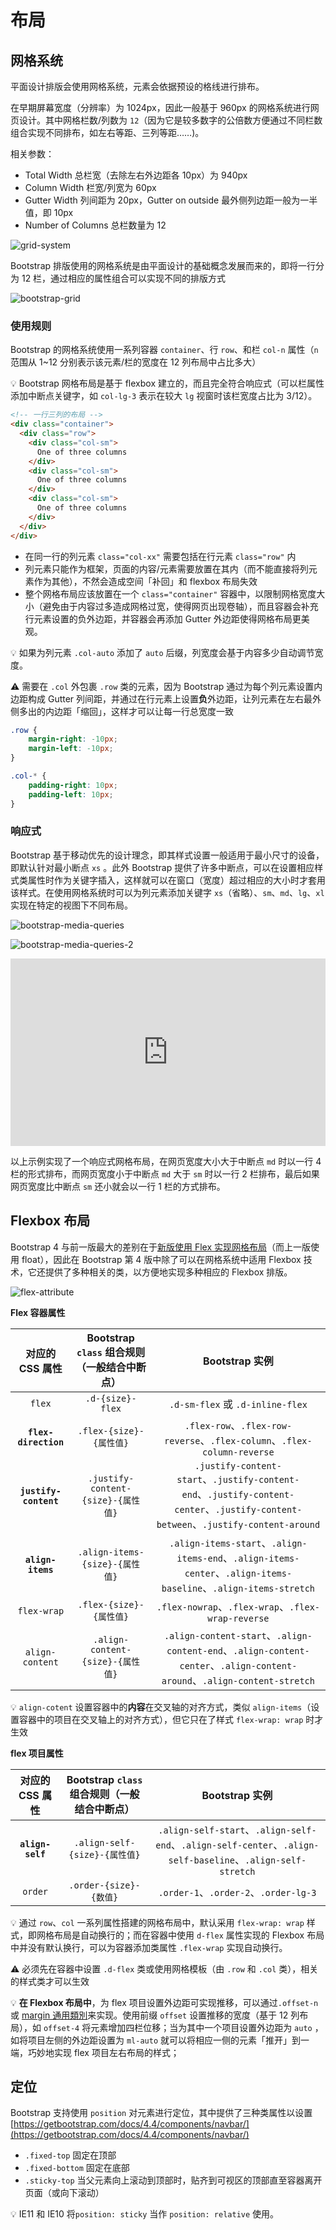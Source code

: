 # 布局

## 网格系统
平面设计排版会使用网格系统，元素会依据预设的格线进行排布。

在早期屏幕宽度（分辨率）为 1024px，因此一般基于 960px 的网格系统进行网页设计。其中网格栏数/列数为 `12`（因为它是较多数字的公倍数方便通过不同栏数组合实现不同排布，如左右等距、三列等距……)。

相关参数：

* Total Width 总栏宽（去除左右外边距各 10px）为 940px
* Column Width 栏宽/列宽为 60px
* Gutter Width 列间距为 20px，Gutter on outside 最外侧列边距一般为一半值，即 10px
* Number of Columns 总栏数量为 12


![grid-system](./images/20200410143339770_10362.png)

Bootstrap 排版使用的网格系统是由平面设计的基础概念发展而来的，即将一行分为 12 栏，通过相应的属性组合可以实现不同的排版方式

![bootstrap-grid](./images/20200410144725554_12893.png)

### 使用规则
Bootstrap 的网格系统使用一系列容器 `container`、行 `row`、和栏 `col-n` 属性（`n` 范围从 1~12 分别表示该元素/栏的宽度在 12 列布局中占比多大）

:bulb: Bootstrap 网格布局是基于 flexbox 建立的，而且完全符合响应式（可以栏属性添加中断点关键字，如 `col-lg-3` 表示在较大 `lg` 视窗时该栏宽度占比为 3/12）。

```html
<!-- 一行三列的布局 -->
<div class="container">
  <div class="row">
    <div class="col-sm">
      One of three columns
    </div>
    <div class="col-sm">
      One of three columns
    </div>
    <div class="col-sm">
      One of three columns
    </div>
  </div>
</div>
```

* 在同一行的列元素 `class="col-xx"` 需要包括在行元素 `class="row"` 内
* 列元素只能作为框架，页面的内容/元素需要放置在其内（而不能直接将列元素作为其他），不然会造成空间「补回」和 flexbox 布局失效
* 整个网格布局应该放置在一个 `class="container"` 容器中，以限制网格宽度大小（避免由于内容过多造成网格过宽，使得网页出现卷轴），而且容器会补充行元素设置的负外边距，并容器会再添加 Gutter 外边距使得网格布局更美观。

:bulb: 如果为列元素 `.col-auto` 添加了 `auto` 后缀，列宽度会基于内容多少自动调节宽度。

:warning: 需要在 `.col` 外包裹 `.row` 类的元素，因为 Bootstrap 通过为每个列元素设置内边距构成 Gutter 列间距，并通过在行元素上设置**负**外边距，让列元素在左右最外侧多出的内边距「缩回」，这样才可以让每一行总宽度一致

```css
.row {
    margin-right: -10px;
    margin-left: -10px;
}

.col-* {
    padding-right: 10px;
    padding-left: 10px;
}
```

### 响应式
Bootstrap 基于移动优先的设计理念，即其样式设置一般适用于最小尺寸的设备，即默认针对最小断点 `xs` 。此外 Bootstrap 提供了许多中断点，可以在设置相应样式类属性时作为关键字插入，这样就可以在窗口（宽度）超过相应的大小时才套用该样式。在使用网格系统时可以为列元素添加关键字 `xs`（省略）、`sm`、`md`、`lg`、`xl` 实现在特定的视图下不同布局。

![bootstrap-media-queries](./images/20200410161953562_24469.png)

![bootstrap-media-queries-2](./images/20200410162442651_24343.png)

<iframe height="300" style="width: 100%;" scrolling="no" title="Responsive-layout-Bootstrap" src="https://codepen.io/benbinbin/embed/MWaWNje?defaultTab=html%2Cresult" frameborder="no" loading="lazy" allowtransparency="true" allowfullscreen="true">
  See the Pen <a href="https://codepen.io/benbinbin/pen/MWaWNje">
  Responsive-layout-Bootstrap</a> by Benbinbin (<a href="https://codepen.io/benbinbin">@benbinbin</a>)
  on <a href="https://codepen.io">CodePen</a>.
</iframe>

以上示例实现了一个响应式网格布局，在网页宽度大小大于中断点 `md` 时以一行 4 栏的形式排布，而网页宽度小于中断点 `md` 大于 `sm` 时以一行 2 栏排布，最后如果网页宽度比中断点 `sm` 还小就会以一行 1 栏的方式排布。

## Flexbox 布局
Bootstrap 4 与前一版最大的差别在于[新版使用 Flex 实现网格布局](https://getbootstrap.com/docs/4.4/utilities/flex/)（而上一版使用 float），因此在 Bootstrap 第 4 版中除了可以在网格系统中适用 Flexbox 技术，它还提供了多种相关的类，以方便地实现多种相应的 Flexbox 排版。

![flex-attribute](./images/20200410164746828_22885.png)



**Flex 容器属性**

|      对应的 CSS 属性      | Bootstrap `class` 组合规则（一般结合中断点） |                                                                                 Bootstrap 实例                                                                                 |
| :--------------------------: | :-----------------------------------------------------: | :--------------------------------------------------------------------------------------------------------------------------------------------------------------------------------: |
|           `flex`           |                 `.d-{size}-flex`                  |                                                                    `.d-sm-flex` 或 `.d-inline-flex`                                                                     |
|  **`flex-direction`**  |             `.flex-{size}-{属性值}`              |                                         `.flex-row`、`.flex-row-reverse`、`.flex-column`、`.flex-column-reverse`                                         |
| **`justify-content`** |       `.justify-content-{size}-{属性值}`       | `.justify-content-start`、`.justify-content-end`、`.justify-content-center`、`.justify-content-between`、`.justify-content-around` |
|    **`align-items`**     |        `.align-items-{size}-{属性值}`         |             `.align-items-start`、`.align-items-end`、`.align-items-center`、`.align-items-baseline`、`.align-items-stretch`              |
|       `flex-wrap`        |             `.flex-{size}-{属性值}`              |                                                        `.flex-nowrap`、`.flex-wrap`、`.flex-wrap-reverse`                                                        |
|     `align-content`     |       `.align-content-{size}-{属性值}`       |        `.align-content-start`、`.align-content-end`、`.align-content-center`、`.align-content-around`、`.align-content-stretch`        |

:bulb: `align-cotent` 设置容器中的**内容**在交叉轴的对齐方式，类似 `align-items`（设置容器中的项目在交叉轴上的对齐方式），但它只在了样式 `flex-wrap: wrap` 时才生效


**flex 项目属性**

|  对应的 CSS 属性   | Bootstrap `class` 组合规则（一般结合中断点） |                                                                             Bootstrap 实例                                                                             |
| :------------------------: | :----------------------------------------------------------------: | :---------------------------------------------------------------------------------------------------------------------------------------------------------------------------: |
| **`align-self`** |           `.align-self-{size}-{属性值}`           | `.align-self-start`、`.align-self-end`、`.align-self-center`、`.align-self-baseline`、`.align-self-stretch` |
|        `order`        |                `.order-{size}-{数值}`                 |                                                         `.order-1`、`.order-2`、`.order-lg-3`                                                          |

:bulb: 通过 `row`、`col` 一系列属性搭建的网格布局中，默认采用 `flex-wrap: wrap` 样式，即网格布局是自动换行的；而在容器中使用 `d-flex` 属性实现的 Flexbox 布局中并没有默认换行，可以为容器添加类属性 `.flex-wrap` 实现自动换行。

:warning: 必须先在容器中设置 `.d-flex` 类或使用网格模板（由 `.row` 和 `.col` 类），相关的样式类才可以生效

:bulb: **在 Flexbox 布局中**，为 flex 项目设置外边距可实现推移，可以通过`.offset-n`  或 [margin 通用類別](https://bootstrap.hexschool.com/docs/4.2/utilities/spacing/)来实现。使用前缀 `offset` 设置推移的宽度（基于 12 列布局），如 `offset-4` 将元素增加四栏位移；当为其中一个项目设置外边距为 `auto` ，如将项目左侧的外边距设置为 `ml-auto` 就可以将相应一侧的元素「推开」到一端，巧妙地实现 flex 项目左右布局的样式；

## 定位
Bootstrap 支持使用 `position` 对元素进行定位，其中提供了三种类属性以设置[https://getbootstrap.com/docs/4.4/components/navbar/](https://getbootstrap.com/docs/4.4/components/navbar/)

* `.fixed-top` 固定在顶部
* `.fixed-bottom` 固定在底部
* `.sticky-top` 当父元素向上滚动到顶部时，贴齐到可视区的顶部直至容器离开页面（或向下滚动）

:bulb: IE11 和 IE10 将`position: sticky` 当作 `position: relative` 使用。
